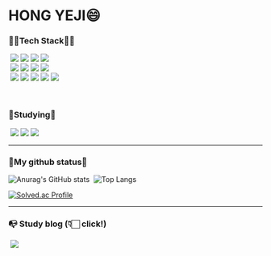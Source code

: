 # HONG YEJI😄


<h3>💪🏻Tech Stack💪🏻</h3>

&nbsp;<img src="https://camo.githubusercontent.com/0ad2f9977def22879f2060d206e03d2d88ce1a589d17fbb5ded43a672a1a3da0/68747470733a2f2f696d672e736869656c64732e696f2f62616467652f6a6176612d3030373339363f7374796c653d666f722d7468652d6261646765266c6f676f3d4f70656e4a444b266c6f676f436f6c6f723d7768697465" data-canonical-src="https://img.shields.io/badge/java-007396?style=for-the-badge&amp;logo=OpenJDK&amp;logoColor=white" style="max-width: 100%;">
<img src="https://img.shields.io/badge/javascript-F7DF1E?style=for-the-badge&logo=javascript&logoColor=black">
<img src="https://img.shields.io/badge/html-E34F26?style=for-the-badge&logo=html5&logoColor=white">
<img src="https://camo.githubusercontent.com/7d5764a6c6bd91d84ba33e5f48649daebbd51e96335e9aceb61154d2a3778bbe/68747470733a2f2f696d672e736869656c64732e696f2f62616467652f507974686f6e2d3337373641423f7374796c653d666f722d7468652d6261646765266c6f676f3d507974686f6e266c6f676f436f6c6f723d7768697465" data-canonical-src="https://img.shields.io/badge/Python-3776AB?style=for-the-badge&amp;logo=Python&amp;logoColor=white" style="max-width: 100%;">
<br>
&nbsp;<img src="https://img.shields.io/badge/mysql-4479A1?style=for-the-badge&logo=mysql&logoColor=white"> 
<img src="https://img.shields.io/badge/mariaDB-003545?style=for-the-badge&logo=mariaDB&logoColor=white">
<img src="https://img.shields.io/badge/Spring-6DB33F?style=for-the-badge&logo=Spring&logoColor=white">
<img src="https://img.shields.io/badge/Spring Boot-6DB33F?style=for-the-badge&logo=spring boot&logoColor=white">
<br>
&nbsp;<img src="https://img.shields.io/badge/IntelliJ_IDEA-000000.svg?style=for-the-badge&logo=intellij-idea&logoColor=white">
<img src="https://img.shields.io/badge/Postman-FF6C37?style=for-the-badge&logo=postman&logoColor=white">
<img src="https://img.shields.io/badge/Notion-black?style=for-the-badge&logo=Notion&logoColor=white"/>
<img src="https://img.shields.io/badge/git-F05032?style=for-the-badge&logo=git&logoColor=white">
<img src="https://img.shields.io/badge/github-181717?style=for-the-badge&logo=github&logoColor=white">

<br>

<h3>🌱Studying🌱</h3>

&nbsp;<img src="https://img.shields.io/badge/kubernetes-%23326ce5.svg?style=for-the-badge&logo=kubernetes&logoColor=white">
<img src="https://img.shields.io/badge/Amazon_AWS-FF9900?style=for-the-badge&logo=amazonaws&logoColor=white">
<img src="https://img.shields.io/badge/docker-%230db7ed.svg?style=for-the-badge&logo=docker&logoColor=white">

<hr>


<h3>🔅My github status🔅</h3>
<div>

![Anurag's GitHub stats](https://github-readme-stats.vercel.app/api?username=H-Yeji&hide=contribs,prs&show_icons=true&theme=테마)&nbsp;&nbsp;![Top Langs](https://github-readme-stats.vercel.app/api/top-langs/?username=H-Yeji&layout=compact)
</div>

[![Solved.ac Profile](http://mazassumnida.wtf/api/v2/generate_badge?boj=yeji980603)](https://solved.ac/yeji980603/)

<hr>

  
<h3>📭 Study blog (👇🏻 click!)</h3>
&nbsp;<a href="https://www.notion.so/Study-Records-b52c260077e64bff91e1b57571273b41"><img src="https://img.shields.io/badge/Notion-black?style=flat-square&logo=Notion&logoColor=white"/></a>
<br>
